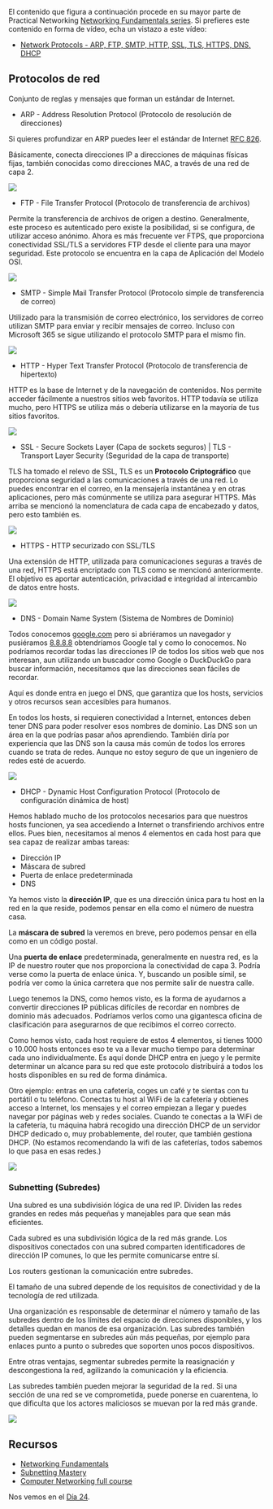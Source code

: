 El contenido que figura a continuación procede en su mayor parte de Practical Networking [Networking Fundamentals series](https://www.youtube.com/playlist?list=PLIFyRwBY_4bRLmKfP1KnZA6rZbRHtxmXi). Si prefieres este contenido en forma de vídeo, echa un vistazo a este vídeo:

* [Network Protocols - ARP, FTP, SMTP, HTTP, SSL, TLS, HTTPS, DNS, DHCP](https://www.youtube.com/watch?v=E5bSumTAHZE&list=PLIFyRwBY_4bRLmKfP1KnZA6rZbRHtxmXi&index=12)


## Protocolos de red

Conjunto de reglas y mensajes que forman un estándar de Internet.

- ARP - Address Resolution Protocol (Protocolo de resolución de direcciones)

Si quieres profundizar en ARP puedes leer el estándar de Internet [RFC 826](https://datatracker.ietf.org/doc/html/rfc826).

Básicamente, conecta direcciones IP a direcciones de máquinas físicas fijas, también conocidas como direcciones MAC, a través de una red de capa 2.

![](Images/Day23_Networking1.png)

- FTP - File Transfer Protocol (Protocolo de transferencia de archivos)

Permite la transferencia de archivos de origen a destino. Generalmente, este proceso es autenticado pero existe la posibilidad, si se configura, de utilizar acceso anónimo. Ahora es más frecuente ver FTPS, que proporciona conectividad SSL/TLS a servidores FTP desde el cliente para una mayor seguridad. Este protocolo se encuentra en la capa de Aplicación del Modelo OSI.

![](Images/Day23_Networking2.png)

- SMTP - Simple Mail Transfer Protocol (Protocolo simple de transferencia de correo)

Utilizado para la transmisión de correo electrónico, los servidores de correo utilizan SMTP para enviar y recibir mensajes de correo. Incluso con Microsoft 365 se sigue utilizando el protocolo SMTP para el mismo fin.

![](Images/Day23_Networking3.png)

- HTTP - Hyper Text Transfer Protocol (Protocolo de transferencia de hipertexto)

HTTP es la base de Internet y de la navegación de contenidos. Nos permite acceder fácilmente a nuestros sitios web favoritos. HTTP todavía se utiliza mucho, pero HTTPS se utiliza más o debería utilizarse en la mayoría de tus sitios favoritos.

![](Images/Day23_Networking4.png)

- SSL - Secure Sockets Layer (Capa de sockets seguros) | TLS - Transport Layer Security (Seguridad de la capa de transporte)

TLS ha tomado el relevo de SSL, TLS es un **Protocolo Criptográfico** que proporciona seguridad a las comunicaciones a través de una red. Lo puedes encontrar en el correo, en la mensajería instantánea y en otras aplicaciones, pero más comúnmente se utiliza para asegurar HTTPS. Más arriba se mencionó la nomenclatura de cada capa de encabezado y datos, pero esto también es.

![](Images/Day23_Networking5.png)

- HTTPS -  HTTP securizado con SSL/TLS

Una extensión de HTTP, utilizada para comunicaciones seguras a través de una red, HTTPS está encriptado con TLS como se mencionó anteriormente. El objetivo es aportar autenticación, privacidad e integridad al intercambio de datos entre hosts.

![](Images/Day23_Networking6.png)

- DNS - Domain Name System (Sistema de Nombres de Dominio)

Todos conocemos [google.com](https://google.com) pero si abriéramos un navegador y pusiéramos [8.8.8.8](https://8.8.8.8) obtendríamos Google tal y como lo conocemos. No podríamos recordar todas las direcciones IP de todos los sitios web que nos interesan, aun utilizando un buscador como Google o DuckDuckGo para buscar información, necesitamos que las direcciones sean fáciles de recordar.

Aquí es donde entra en juego el DNS, que garantiza que los hosts, servicios y otros recursos sean accesibles para humanos.

En todos los hosts, si requieren conectividad a Internet, entonces deben tener DNS para poder resolver esos nombres de dominio. Las DNS son un área en la que podrías pasar años aprendiendo. También diría por experiencia que las DNS son la causa más común de todos los errores cuando se trata de redes. Aunque no estoy seguro de que un ingeniero de redes esté de acuerdo.

![](Images/Day23_Networking7.png)

- DHCP - Dynamic Host Configuration Protocol (Protocolo de configuración dinámica de host)

Hemos hablado mucho de los protocolos necesarios para que nuestros hosts funcionen, ya sea accediendo a Internet o transfiriendo archivos entre ellos. Pues bien, necesitamos al menos 4 elementos en cada host para que sea capaz de realizar ambas tareas:

- Dirección IP
- Máscara de subred
- Puerta de enlace predeterminada
- DNS

Ya hemos visto la **dirección IP**, que es una dirección única para tu host en la red en la que reside, podemos pensar en ella como el número de nuestra casa.

La **máscara de subred** la veremos en breve, pero podemos pensar en ella como en un código postal.

Una **puerta de enlace** predeterminada, generalmente en nuestra red, es la IP de nuestro router que nos proporciona la conectividad de capa 3. Podría verse como la puerta de enlace única. Y, buscando un posible símil, se podría ver como la única carretera que nos permite salir de nuestra calle.

Luego tenemos la DNS, como hemos visto, es la forma de ayudarnos a convertir direcciones IP públicas difíciles de recordar en nombres de dominio más adecuados. Podríamos verlos como una gigantesca oficina de clasificación para asegurarnos de que recibimos el correo correcto.

Como hemos visto, cada host requiere de estos 4 elementos, si tienes 1000 o 10.000 hosts entonces eso te va a llevar mucho tiempo para determinar cada uno individualmente. Es aquí donde DHCP entra en juego y le permite determinar un alcance para su red que este protocolo distribuirá a todos los hosts disponibles en su red de forma dinámica.

Otro ejemplo: entras en una cafetería, coges un café y te sientas con tu portátil o tu teléfono. Conectas tu host al WiFi de la cafetería y obtienes acceso a Internet, los mensajes y el correo empiezan a llegar y puedes navegar por páginas web y redes sociales. Cuando te conectas a la WiFi de la cafetería, tu máquina habrá recogido una dirección DHCP de un servidor DHCP dedicado o, muy probablemente, del router, que también gestiona DHCP. (No estamos recomendando la wifi de las cafeterías, todos sabemos lo que pasa en esas redes.)

![](Images/Day23_Networking8.png)

### Subnetting (Subredes)

Una subred es una subdivisión lógica de una red IP. Dividen las redes grandes en redes más pequeñas y manejables para que sean más eficientes.

Cada subred es una subdivisión lógica de la red más grande. Los dispositivos conectados con una subred comparten identificadores de dirección IP comunes, lo que les permite comunicarse entre sí.

Los routers gestionan la comunicación entre subredes.

El tamaño de una subred depende de los requisitos de conectividad y de la tecnología de red utilizada.

Una organización es responsable de determinar el número y tamaño de las subredes dentro de los límites del espacio de direcciones disponibles, y los detalles quedan en manos de esa organización. Las subredes también pueden segmentarse en subredes aún más pequeñas, por ejemplo para enlaces punto a punto o subredes que soporten unos pocos dispositivos.

Entre otras ventajas, segmentar subredes permite la reasignación y descongestiona la red, agilizando la comunicación y la eficiencia.

Las subredes también pueden mejorar la seguridad de la red. Si una sección de una red se ve comprometida, puede ponerse en cuarentena, lo que dificulta que los actores maliciosos se muevan por la red más grande.

![](Images/Day23_Networking9.png)

## Recursos

- [Networking Fundamentals](https://www.youtube.com/playlist?list=PLIFyRwBY_4bRLmKfP1KnZA6rZbRHtxmXi)
- [Subnetting Mastery](https://www.youtube.com/playlist?list=PLIFyRwBY_4bQUE4IB5c4VPRyDoLgOdExE)
- [Computer Networking full course](https://www.youtube.com/watch?v=IPvYjXCsTg8)

Nos vemos en el [Día 24](day24.md).
